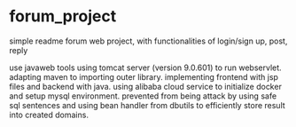 # forum_project
simple readme
forum web project, with functionalities of login/sign up, post, reply

use javaweb tools
using tomcat server (version 9.0.601) to run webservlet.
adapting maven to importing outer library.
implementing frontend with jsp files and backend with java.
using alibaba cloud service to initialize docker and setup mysql environment.
prevented from being attack by using safe sql sentences and using bean handler from dbutils to efficiently store result into created domains.

